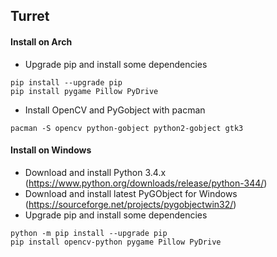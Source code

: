 
## **Turret** ##

#### Install on Arch ####

 - Upgrade pip and install some dependencies
 
```
pip install --upgrade pip
pip install pygame Pillow PyDrive
```
 - Install OpenCV and PyGobject with pacman
```
pacman -S opencv python-gobject python2-gobject gtk3
```

#### Install on Windows ####

 - Download and install Python 3.4.x (https://www.python.org/downloads/release/python-344/)
 - Download and install latest PyGObject for Windows (https://sourceforge.net/projects/pygobjectwin32/)
 - Upgrade pip and install some dependencies
```
python -m pip install --upgrade pip
pip install opencv-python pygame Pillow PyDrive
```
